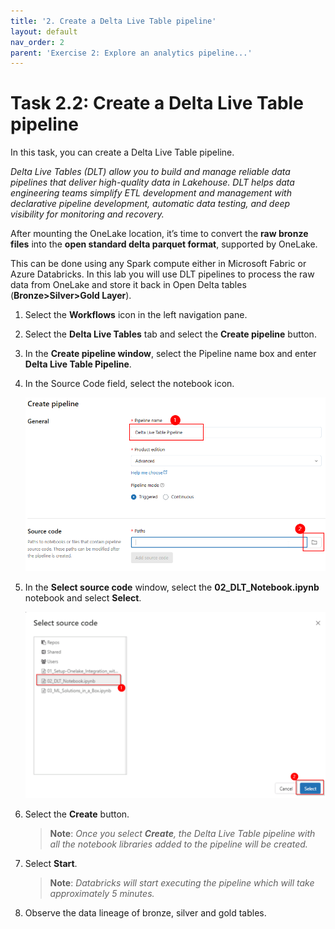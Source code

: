 ```yaml
---
title: '2. Create a Delta Live Table pipeline'
layout: default
nav_order: 2
parent: 'Exercise 2: Explore an analytics pipeline...'
---
```

# Task 2.2: Create a Delta Live Table pipeline

In this task, you can create a Delta Live Table pipeline.

*Delta Live Tables (DLT) allow you to build and manage reliable data pipelines that deliver high-quality data in Lakehouse. DLT helps data engineering teams simplify ETL development and management with declarative pipeline development, automatic data testing, and deep visibility for monitoring and recovery.*

After mounting the OneLake location, it’s time to convert the **raw bronze files** into the **open standard delta parquet format**, supported by OneLake. 

This can be done using any Spark compute either in Microsoft Fabric or Azure Databricks. In this lab you will use DLT pipelines to process the raw data from OneLake and store it back in Open Delta tables (**Bronze>Silver>Gold Layer**).

1. Select the **Workflows** icon in the left navigation pane.

2. Select the **Delta Live Tables** tab and select the **Create pipeline** button.

3.	In the **Create pipeline window**, select the Pipeline name box and enter **Delta Live Table Pipeline**.

4.	In the Source Code field, select the notebook icon.

	![create pipeline](../media/instructions240153/task-2.3.2.png)

5.	In the **Select source code** window, select the **02_DLT_Notebook.ipynb** notebook and select **Select**.

	![Select Notebook](../media/instructions240153/task-2.3.4.png)

7. Select the **Create** button.

	>**Note**: *Once you select **Create**, the Delta Live Table pipeline with all the notebook libraries added to the pipeline will be created.*

8. Select **Start**.

	>**Note**: *Databricks will start executing the pipeline which will take approximately 5 minutes.*

9. Observe the data lineage of bronze, silver and gold tables.
